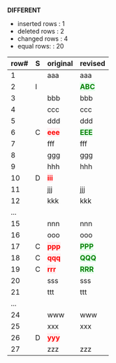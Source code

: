 **DIFFERENT**

- inserted rows : 1
- deleted rows  : 2
- changed rows  : 4
- equal rows:   : 20

|row#|S|original|revised|
|----|-|--------|-------|
| 1 |   | aaa | aaa |
| 2 | I |  | <span style="color:green; font-weight:bold; background-color:#e6ffec">ABC</span> |
| 3 |   | bbb | bbb |
| 4 |   | ccc | ccc |
| 5 |   | ddd | ddd |
| 6 | C | <span style="color:red; font-weight:bold; background-color:#ffeef0">eee</span> | <span style="color:green; font-weight:bold; background-color:#e6ffec">EEE</span> |
| 7 |   | fff | fff |
| 8 |   | ggg | ggg |
| 9 |   | hhh | hhh |
| 10 | D | <span style="color:red; font-weight:bold; background-color:#ffeef0">iii</span> |  |
| 11 |   | jjj | jjj |
| 12 |   | kkk | kkk |
|...| | | |
| 15 |   | nnn | nnn |
| 16 |   | ooo | ooo |
| 17 | C | <span style="color:red; font-weight:bold; background-color:#ffeef0">ppp</span> | <span style="color:green; font-weight:bold; background-color:#e6ffec">PPP</span> |
| 18 | C | <span style="color:red; font-weight:bold; background-color:#ffeef0">qqq</span> | <span style="color:green; font-weight:bold; background-color:#e6ffec">QQQ</span> |
| 19 | C | <span style="color:red; font-weight:bold; background-color:#ffeef0">rrr</span> | <span style="color:green; font-weight:bold; background-color:#e6ffec">RRR</span> |
| 20 |   | sss | sss |
| 21 |   | ttt | ttt |
|...| | | |
| 24 |   | www | www |
| 25 |   | xxx | xxx |
| 26 | D | <span style="color:red; font-weight:bold; background-color:#ffeef0">yyy</span> |  |
| 27 |   | zzz | zzz |
